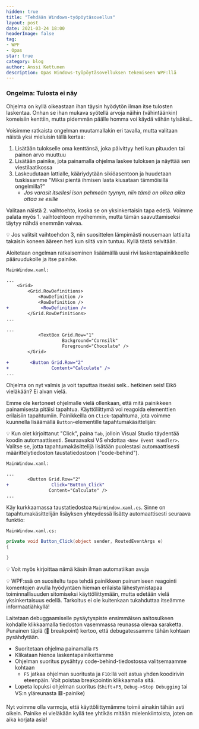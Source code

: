 ```yaml
---
hidden: true
title: "Tehdään Windows-työpöytäsovellus"
layout: post
date: 2021-03-24 18:00
headerImage: false
tag:
- WPF
- Opas
star: true
category: blog
author: Anssi Kettunen
description: Opas Windows-työpöytäsovelluksen tekemiseen WPF:llä
---
```


### Ongelma: Tulosta ei näy

Ohjelma on kyllä oikeastaan ihan täysin hyödytön ilman itse tulosten laskentaa. Onhan se ihan mukava syötellä arvoja näihin (vähintäänkin) komeisiin kenttiin, mutta pidemmän päälle homma voi käydä vähän tylsäksi..

Voisimme ratkaista ongelman muutamallakin eri tavalla, mutta valitaan näistä yksi mieluisin tällä kertaa:
1. Lisätään tulokselle oma kenttänsä, joka päivittyy heti kun pituuden tai painon arvo muuttuu
2. Lisätään painike, jota painamalla ohjelma laskee tuloksen ja näyttää sen viestilaatikossa
3. Laskeudutaan lattialle, kääriydytään sikiöasentoon ja huudetaan tuskissamme "Miksi pientä ihmisen lasta kiusataan tämmöisillä ongelmilla?"
    * _Jos varasit itsellesi ison pehmeän tyynyn, niin tämä on oikea aika ottaa se esille_

Valitaan näistä 2. vaihtoehto, koska se on yksinkertaisin tapa edetä. Voimme palata myös 1. vaihtoehtoon myöhemmin, mutta tämän saavuttamiseksi täytyy nähdä enemmän vaivaa.

💡 Jos valitsit vaihtoehdon 3, niin suosittelen lämpimästi nousemaan lattialta takaisin koneen ääreen heti kun siltä vain tuntuu. Kyllä tästä selvitään.

Aloitetaan ongelman ratkaiseminen lisäämällä uusi rivi laskentapainikkeelle pääruudukolle ja itse painike.

`MainWindow.xaml:`

```diff
...
    <Grid>
        <Grid.RowDefinitions>
            <RowDefinition />
            <RowDefinition />
+            <RowDefinition />
        </Grid.RowDefinitions>
...
```

```diff
...
            <TextBox Grid.Row="1"
                     Background="Cornsilk"
                     Foreground="Chocolate" />
        </Grid>

+        <Button Grid.Row="2"
+                Content="Calculate" />
...
```

Ohjelma on nyt valmis ja voit taputtaa itseäsi selk.. hetkinen seis! Eikö vieläkään? Ei aivan vielä.

Emme ole kertoneet ohjelmalle vielä ollenkaan, että mitä painikkeen painamisesta pitäisi tapahtua. Käyttöliittymä voi reagoida elementtien erilaisiin tapahtumiin. Painikkeilla on `Click`-tapahtuma, jota voimme kuunnella lisäämällä `Button`-elementille tapahtumakäsittelijän:

💡 Kun olet kirjoittanut "Click", paina `Tab`, jolloin Visual Studio täydentää koodin automaattisesti. Seuraavaksi VS ehdottaa `<New Event Handler>`. Valitse se, jotta tapahtumakäsittelijä lisätään puolestasi automaattisesti määrittelytiedoston taustatiedostoon ("code-behind").

`MainWindow.xaml:`
```diff
...
        <Button Grid.Row="2"
+                Click="Button_Click"
                Content="Calculate" />
...
```

Käy kurkkaamassa taustatiedostoa `MainWindow.xaml.cs`. Sinne on tapahtumakäsittelijän lisäyksen yhteydessä lisätty automaattisesti seuraava funktio:

`MainWindow.xaml.cs:`

```csharp
private void Button_Click(object sender, RoutedEventArgs e)
{

}
```

💡 Voit myös kirjoittaa nämä käsin ilman automatiikan avuja

💡 WPF:ssä on suositeltu tapa tehdä painikkeen painamiseen reagointi komentojen avulla hyödyntäen hieman erilaista lähestymistapaa toiminnallisuuden sitomiseksi käyttöliittymään, mutta edetään vielä yksinkertaisuus edellä. Tarkoitus ei ole kuitenkaan tukahduttaa itseämme informaatiähkyllä!

Laitetaan debuggaamiselle pysäytyspiste ensimmäisen aaltosulkeen kohdalle klikkaamalla tiedoston vasemmassa reunassa olevaa saraketta. Punainen täplä (🔴 breakpoint) kertoo, että debugatessamme tähän kohtaan pysähdytään. 
* Suoritetaan ohjelma painamalla `F5`
* Klikataan hienoa laskentapainikettamme
* Ohjelman suoritus pysähtyy code-behind-tiedostossa valitsemaamme kohtaan
    * `F5` jatkaa ohjelman suoritusta ja `F10`:llä voit astua yhden koodirivin eteenpäin. Voit poistaa breakpointin klikkaamalla sitä.
* Lopeta lopuksi ohjelman suoritus (`Shift`+`F5`, `Debug->Stop Debugging` tai VS:n yläreunasta 🟥-painike)

Nyt voimme olla varmoja, että käyttöliittymämme toimii ainakin tähän asti oikein. Painike ei vieläkään kyllä tee yhtikäs mitään mielenkiintoista, joten on aika korjata asia!